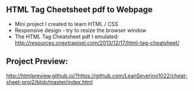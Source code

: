 ## HTML Tag Cheetsheet pdf to Webpage 
 - Mini project I created to learn HTML / CSS
 - Responsive design - try to resize the browser window
 - The HTML Tag Cheatsheet pdf I emulated: http://resources.onextrapixel.com/2013/12/17/html-tag-cheatsheet/
  
## Project Preview: 
http://htmlpreview.github.io/?https://github.com/LeanSeverino1022/cheat-sheet-proj2/blob/master/index.html
